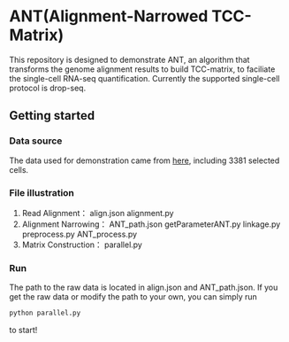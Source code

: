 ANT(Alignment-Narrowed TCC-Matrix)
=======
This repository is designed to demonstrate ANT, an algorithm that transforms the genome alignment results to build TCC-matrix, to faciliate the single-cell RNA-seq quantification. Currently the supported single-cell protocol is drop-seq.


Getting started
----------

### Data source
The data used for demonstration came from [here](https://www.ncbi.nlm.nih.gov/pubmed/29024657), including 3381 selected cells.

### File illustration
1. Read Alignment：   align.json   alignment.py
2. Alignment Narrowing：   ANT_path.json getParameterANT.py linkage.py preprocess.py ANT_process.py
3. Matrix Construction：   parallel.py

### Run
The path to the raw data is located in align.json and ANT_path.json. If you get the raw data or modify the path to your own, you can simply run 
```python
python parallel.py
```
to start!
